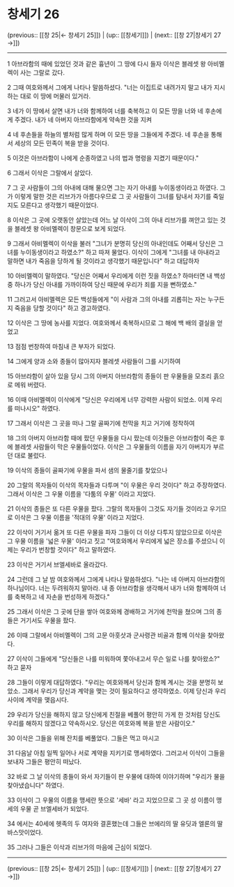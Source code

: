 # 창세기 26

(previous:: [[창 25|← 창세기 25]]) | (up:: [[창세기]]) | (next:: [[창 27|창세기 27 →]])

***




1 
아브라함의 때에 있었던 것과 같은 흉년이 그 땅에 다시 들자 이삭은 블레셋 왕 아비멜렉이 사는 그랄로 갔다. 



2 
그때 여호와께서 그에게 나타나 말씀하셨다. "너는 이집트로 내려가지 말고 내가 지시하는 대로 이 땅에 머물러 있거라. 



3 
네가 이 땅에서 살면 내가 너와 함께하여 너를 축복하고 이 모든 땅을 너와 네 후손에게 주겠다. 내가 네 아버지 아브라함에게 약속한 것을 지켜 



4 
네 후손들을 하늘의 별처럼 많게 하며 이 모든 땅을 그들에게 주겠다. 네 후손을 통해서 세상의 모든 민족이 복을 받을 것이다. 



5 
이것은 아브라함이 나에게 순종하였고 나의 법과 명령을 지켰기 때문이다." 



6 
그래서 이삭은 그랄에서 살았다. 



7 
그 곳 사람들이 그의 아내에 대해 물으면 그는 자기 아내를 누이동생이라고 하였다. 그가 이렇게 말한 것은 리브가가 아름다우므로 그 곳 사람들이 그녀를 탐내서 자기를 죽일지도 모른다고 생각했기 때문이었다. 



8 
이삭은 그 곳에 오랫동안 살았는데 어느 날 이삭이 그의 아내 리브가를 껴안고 있는 것을 블레셋 왕 아비멜렉이 창문으로 보게 되었다. 



9 
그래서 아비멜렉이 이삭을 불러 "그녀가 분명히 당신의 아내인데도 어째서 당신은 그녀를 누이동생이라고 하였소?" 하고 따져 물었다. 이삭이 그에게 "그녀를 내 아내라고 말하면 내가 죽음을 당하게 될 것이라고 생각했기 때문입니다" 하고 대답하자 



10 
아비멜렉이 말하였다. "당신은 어째서 우리에게 이런 짓을 하였소? 하마터면 내 백성 중 하나가 당신 아내를 가까이하여 당신 때문에 우리가 죄를 지을 뻔하였소." 



11 
그러고서 아비멜렉은 모든 백성들에게 "이 사람과 그의 아내를 괴롭히는 자는 누구든지 죽음을 당할 것이다" 하고 경고하였다. 



12 
이삭은 그 땅에 농사를 지었다. 여호와께서 축복하시므로 그 해에 백 배의 결실을 얻었고 



13 
점점 번창하여 마침내 큰 부자가 되었다. 



14 
그에게 양과 소와 종들이 많아지자 블레셋 사람들이 그를 시기하여 



15 
아브라함이 살아 있을 당시 그의 아버지 아브라함의 종들이 판 우물들을 모조리 흙으로 메워 버렸다. 



16 
이때 아비멜렉이 이삭에게 "당신은 우리에게 너무 강력한 사람이 되었소. 이제 우리를 떠나시오" 하였다. 



17 
그래서 이삭은 그 곳을 떠나 그랄 골짜기에 천막을 치고 거기에 정착하여 



18 
그의 아버지 아브라함 때에 팠던 우물들을 다시 팠는데 이것들은 아브라함이 죽은 후에 블레셋 사람들이 막은 우물들이었다. 이삭은 그 우물들의 이름을 자기 아버지가 부르던 대로 불렀다. 



19 
이삭의 종들이 골짜기에 우물을 파서 샘의 물줄기를 찾았으나 



20 
그랄의 목자들이 이삭의 목자들과 다투며 "이 우물은 우리 것이다" 하고 주장하였다. 그래서 이삭은 그 우물 이름을 '다툼의 우물' 이라고 지었다. 



21 
이삭의 종들은 또 다른 우물을 팠다. 그랄의 목자들이 그것도 자기들 것이라고 우기므로 이삭은 그 우물 이름을 '적대의 우물' 이라고 지었다. 



22 
이삭이 거기서 옮겨 또 다른 우물을 파자 그들이 더 이상 다투지 않았으므로 이삭은 그 우물 이름을 '넓은 우물' 이라고 짓고 "여호와께서 우리에게 넓은 장소를 주셨으니 이제는 우리가 번창할 것이다" 하고 말하였다. 



23 
이삭은 거기서 브엘세바로 올라갔다. 



24 
그런데 그 날 밤 여호와께서 그에게 나타나 말씀하셨다. "나는 네 아버지 아브라함의 하나님이다. 너는 두려워하지 말아라. 내 종 아브라함을 생각해서 내가 너와 함께하여 너를 축복하고 네 자손을 번성하게 하겠다." 



25 
그래서 이삭은 그 곳에 단을 쌓아 여호와께 경배하고 거기에 천막을 쳤으며 그의 종들은 거기서도 우물을 팠다. 



26 
이때 그랄에서 아비멜렉이 그의 고문 아훗삿과 군사령관 비골과 함께 이삭을 찾아왔다. 



27 
이삭이 그들에게 "당신들은 나를 미워하여 쫓아내고서 무슨 일로 나를 찾아왔소?" 하고 묻자 



28 
그들이 이렇게 대답하였다. "우리는 여호와께서 당신과 함께 계시는 것을 분명히 보았소. 그래서 우리가 당신과 계약을 맺는 것이 필요하다고 생각하였소. 이제 당신과 우리 사이에 계약을 맺읍시다. 



29 
우리가 당신을 해하지 않고 당신에게 친절을 베풀어 평안히 가게 한 것처럼 당신도 우리를 해하지 않겠다고 약속하시오. 당신은 여호와께 복을 받은 사람이오." 



30 
이삭은 그들을 위해 잔치를 베풀었다. 그들은 먹고 마시고 



31 
다음날 아침 일찍 일어나 서로 계약을 지키기로 맹세하였다. 그러고서 이삭이 그들을 보내자 그들은 평안히 떠났다. 



32 
바로 그 날 이삭의 종들이 와서 자기들이 판 우물에 대하여 이야기하며 "우리가 물을 찾아냈습니다" 하였다. 



33 
이삭이 그 우물의 이름을 맹세란 뜻으로 '세바' 라고 지었으므로 그 곳 성 이름이 맹세의 우물 곧 브엘세바가 되었다. 



34 
에서는 40세에 헷족의 두 여자와 결혼했는데 그들은 브에리의 딸 유딧과 엘론의 딸 바스맛이었다. 



35 
그러나 그들은 이삭과 리브가의 마음에 근심이 되었다.

***

(previous:: [[창 25|← 창세기 25]]) | (up:: [[창세기]]) | (next:: [[창 27|창세기 27 →]])
